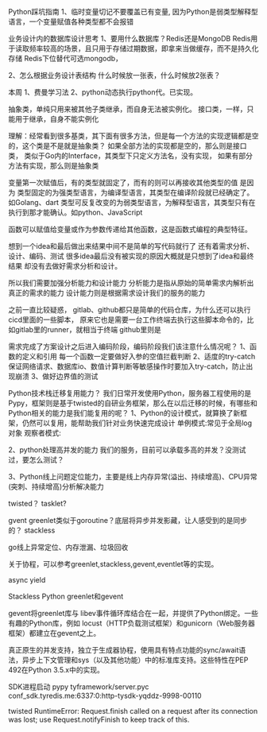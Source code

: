 Python踩坑指南
	1、临时变量切记不要覆盖已有变量, 因为Python是弱类型解释型语言，一个变量赋值各种类型都不会报错


业务设计内的数据库设计思考
1、要用什么数据库？Redis还是MongoDB
	Redis用于读取频率较高的场景，且只用于存储过期数据，即拿来当做缓存，而不是持久化存储
	Redis下位替代可选mongodb，

2、怎么根据业务设计表结构
	什么时候放一张表，什么时候放2张表？

本周
1、费曼学习法
2、python动态执行python代。已实现。

抽象类，单纯只用来被其他子类继承，而自身无法被实例化。
接口类，一样，只能用于继承，自身不能实例化

理解：经常看到很多基类，其下面有很多方法，但是每一个方法的实现逻辑都是空的，这个类是不是就是抽象类？
如果全部方法的实现都是空的，那么则是接口类， 类似于Go内的Interface，其类型下只定义方法名，没有实现，
如果有部分方法有实现，那么则是抽象类



变量第一次赋值后，有的类型就固定了，而有的则可以再接收其他类型的值
是因为
类型固定的为强类型语言，为编译型语言，其类型在编译阶段就已经确定了。如Golang、dart
类型可反复改变的为弱类型语言，为解释型语言，其类型只有在执行到那才能确认。如python、JavaScript


函数可以赋值给变量或作为参数传递给其他函数，这是函数式编程的典型特征。


想到一个idea和最后做出来结果中间不是简单的写代码就行了
还有着需求分析、设计、编码、测试
很多idea最后没有被实现的原因大概就是只想到了idea和最终结果
却没有去做好需求分析和设计。

所以我们需要加强分析能力和设计能力
分析能力是指从原始的简单需求内解析出真正的需求的能力
设计能力则是根据需求设计我们的服务的能力


之前一直比较疑惑，
gitlab、github都只是简单的代码仓库，为什么还可以执行cicd里面的一些脚本，
原来它也是需要一台工作终端去执行这些脚本命令的，比如gitlab里的runner，就相当于终端
github里则是




需求完成了方案设计之后进入编码阶段，编码阶段我们该注意什么情况呢？
1、函数的定义和引用
	每一个函数一定要做好入参的空值拦截判断
2、适度的try-catch
	保证网络请求、数据库io、数值计算判断等敏感操作时要加入try-catch，防止出现崩溃
3、做好边界值的测试



Python技术栈迁移复用能力？
我们日常开发使用Python，服务器工程使用的是Pypy，框架则是基于twisted的自研业务框架，那么在以后迁移的时候，有哪些和Python相关的能力是我们能复用的呢？
1、Python的设计模式，就算换了新框架，仍然可以复用，能帮助我们针对业务快速完成设计
	单例模式:常见于全局log对象
	观察者模式:

2、python处理高并发的能力
	我们的服务，目前可以承载多高的并发？没测试过，要怎么测试？

3、Python线上问题定位能力，主要是线上内存异常(溢出、持续增高)、CPU异常(突刺、持续增高)分析解决能力



twisted？
tasklet?

gvent
	greenlet类似于goroutine？底层将异步并发影藏，让人感受到的是同步的？
	stackless

go线上异常定位、内存泄漏、垃圾回收

关于协程，可以参考greenlet,stackless,gevent,eventlet等的实现。

async
yield

Stackless Python greenlet和gevent

gevent将greenlet库与 libev事件循环库结合在一起，并提供了Python绑定。一些有趣的Python库，例如 locust（HTTP负载测试框架）和gunicorn（Web服务器框架）都建立在gevent之上。

真正原生的并发支持，独立于生成器协程，使用具有特点功能的sync/await语法，异步上下文管理和sys（以及其他功能）中的标准库支持。这些特性在PEP 492在Python 3.5.x中的实现。


SDK进程启动
pypy tyframework/server.pyc conf_sdk.tyredis.me:6337:0:http-tysdk-yqddz-9998-00110



twisted
	RuntimeError: Request.finish called on a request after its connection was lost; use Request.notifyFinish to keep track of this.


